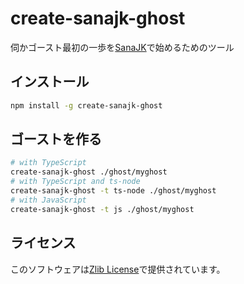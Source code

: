 # create-sanajk-ghost

伺かゴースト最初の一歩を[SanaJK](https://github.com/Narazaka/sanajk)で始めるためのツール

## インストール

```bash
npm install -g create-sanajk-ghost
```

## ゴーストを作る

```bash
# with TypeScript
create-sanajk-ghost ./ghost/myghost
# with TypeScript and ts-node
create-sanajk-ghost -t ts-node ./ghost/myghost
# with JavaScript
create-sanajk-ghost -t js ./ghost/myghost
```

## ライセンス

このソフトウェアは[Zlib License](https://narazaka.net/license/Zlib?2018)で提供されています。
